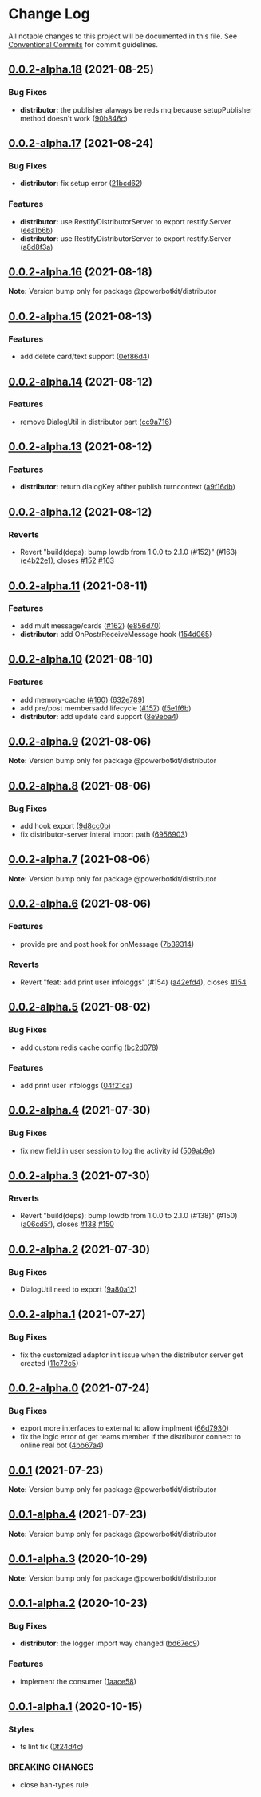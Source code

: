 # Change Log

All notable changes to this project will be documented in this file.
See [Conventional Commits](https://conventionalcommits.org) for commit guidelines.

## [0.0.2-alpha.18](https://github.com/PowerBotKit/powerbot/compare/v0.0.2-alpha.17...v0.0.2-alpha.18) (2021-08-25)


### Bug Fixes

* **distributor:** the publisher alaways be reds mq because setupPublisher method doesn't work ([90b846c](https://github.com/PowerBotKit/powerbot/commit/90b846c03c601148e683984356ceb778b59fb102))





## [0.0.2-alpha.17](https://github.com/PowerBotKit/powerbot/compare/v0.0.2-alpha.16...v0.0.2-alpha.17) (2021-08-24)


### Bug Fixes

* **distributor:** fix setup error ([21bcd62](https://github.com/PowerBotKit/powerbot/commit/21bcd62b1566243a54dc12e6561079afba393dd1))


### Features

* **distributor:** use RestifyDistributorServer to export restify.Server ([eea1b6b](https://github.com/PowerBotKit/powerbot/commit/eea1b6bb03652bf37025d467d74097bb74612ad3))
* **distributor:** use RestifyDistributorServer to export restify.Server ([a8d8f3a](https://github.com/PowerBotKit/powerbot/commit/a8d8f3a8bc68996f33184000894146dabbe2569d))





## [0.0.2-alpha.16](https://github.com/PowerBotKit/powerbot/compare/v0.0.2-alpha.15...v0.0.2-alpha.16) (2021-08-18)

**Note:** Version bump only for package @powerbotkit/distributor





## [0.0.2-alpha.15](https://github.com/PowerBotKit/powerbot/compare/v0.0.2-alpha.14...v0.0.2-alpha.15) (2021-08-13)


### Features

* add delete card/text support ([0ef86d4](https://github.com/PowerBotKit/powerbot/commit/0ef86d4aa81c2df2bc7f59cdae7ab1c516e83d6d))





## [0.0.2-alpha.14](https://github.com/PowerBotKit/powerbot/compare/v0.0.2-alpha.13...v0.0.2-alpha.14) (2021-08-12)


### Features

* remove DialogUtil in distributor part ([cc9a716](https://github.com/PowerBotKit/powerbot/commit/cc9a7165f0bd5cde7e15dc0a69d8cf8a85836534))





## [0.0.2-alpha.13](https://github.com/PowerBotKit/powerbot/compare/v0.0.2-alpha.12...v0.0.2-alpha.13) (2021-08-12)


### Features

* **distributor:** return dialogKey afther publish turncontext ([a9f16db](https://github.com/PowerBotKit/powerbot/commit/a9f16db49354582ad66b5d1ea5d175fc110e72f6))





## [0.0.2-alpha.12](https://github.com/PowerBotKit/powerbot/compare/v0.0.2-alpha.11...v0.0.2-alpha.12) (2021-08-12)


### Reverts

* Revert "build(deps): bump lowdb from 1.0.0 to 2.1.0 (#152)" (#163) ([e4b22e1](https://github.com/PowerBotKit/powerbot/commit/e4b22e1a68fb31c20eadf7da240a4d4f2eef1f32)), closes [#152](https://github.com/PowerBotKit/powerbot/issues/152) [#163](https://github.com/PowerBotKit/powerbot/issues/163)





## [0.0.2-alpha.11](https://github.com/PowerBotKit/powerbot/compare/v0.0.2-alpha.10...v0.0.2-alpha.11) (2021-08-11)


### Features

* add mult message/cards ([#162](https://github.com/PowerBotKit/powerbot/issues/162)) ([e856d70](https://github.com/PowerBotKit/powerbot/commit/e856d70f7477677a2e788e0210391a10205b4428))
* **distributor:** add OnPostrReceiveMessage hook ([154d065](https://github.com/PowerBotKit/powerbot/commit/154d065a85bd28efdde9288b4bae25ed48f7e843))





## [0.0.2-alpha.10](https://github.com/PowerBotKit/powerbot/compare/v0.0.2-alpha.9...v0.0.2-alpha.10) (2021-08-10)


### Features

* add memory-cache ([#160](https://github.com/PowerBotKit/powerbot/issues/160)) ([632e789](https://github.com/PowerBotKit/powerbot/commit/632e789703b1d32cc48e04b205c6b0b4d24eeb6d))
* add pre/post membersadd lifecycle ([#157](https://github.com/PowerBotKit/powerbot/issues/157)) ([f5e1f6b](https://github.com/PowerBotKit/powerbot/commit/f5e1f6b2ee33780693cd6dd5c8a8fb8a0113b590))
* **distributor:** add update card support ([8e9eba4](https://github.com/PowerBotKit/powerbot/commit/8e9eba43d6b5de158f6c67b0fca3f5ed07e9a439))





## [0.0.2-alpha.9](https://github.com/PowerBotKit/powerbot/compare/v0.0.2-alpha.8...v0.0.2-alpha.9) (2021-08-06)

**Note:** Version bump only for package @powerbotkit/distributor





## [0.0.2-alpha.8](https://github.com/PowerBotKit/powerbot/compare/v0.0.2-alpha.7...v0.0.2-alpha.8) (2021-08-06)


### Bug Fixes

* add hook export ([9d8cc0b](https://github.com/PowerBotKit/powerbot/commit/9d8cc0b15c6461a2e63d601810b74b984dbd505f))
* fix distributor-server interal import path ([6956903](https://github.com/PowerBotKit/powerbot/commit/6956903308824f060528cfaae3c551bbf41be396))





## [0.0.2-alpha.7](https://github.com/PowerBotKit/powerbot/compare/v0.0.2-alpha.6...v0.0.2-alpha.7) (2021-08-06)

**Note:** Version bump only for package @powerbotkit/distributor





## [0.0.2-alpha.6](https://github.com/PowerBotKit/powerbot/compare/v0.0.2-alpha.5...v0.0.2-alpha.6) (2021-08-06)


### Features

* provide pre and post hook for onMessage ([7b39314](https://github.com/PowerBotKit/powerbot/commit/7b3931458d235a4840a40aedce19ea3abcbab5dd))


### Reverts

* Revert "feat: add print user infologgs" (#154) ([a42efd4](https://github.com/PowerBotKit/powerbot/commit/a42efd4976014572686cab5fe45fa4f877cd3c00)), closes [#154](https://github.com/PowerBotKit/powerbot/issues/154)





## [0.0.2-alpha.5](https://github.com/PowerBotKit/powerbot/compare/v0.0.2-alpha.4...v0.0.2-alpha.5) (2021-08-02)


### Bug Fixes

* add custom redis cache config ([bc2d078](https://github.com/PowerBotKit/powerbot/commit/bc2d078f70dbe51bf0fc0e1524b52bf80da83ec8))


### Features

* add print user infologgs ([04f21ca](https://github.com/PowerBotKit/powerbot/commit/04f21ca91fa93c04745e04261323383c3325b3a6))





## [0.0.2-alpha.4](https://github.com/PowerBotKit/powerbot/compare/v0.0.2-alpha.3...v0.0.2-alpha.4) (2021-07-30)


### Bug Fixes

* fix new field in user session to log the activity id ([509ab9e](https://github.com/PowerBotKit/powerbot/commit/509ab9e39369d3457c6b665bab7929fe0346b516))






## [0.0.2-alpha.3](https://github.com/PowerBotKit/powerbot/compare/v0.0.2-alpha.2...v0.0.2-alpha.3) (2021-07-30)


### Reverts

* Revert "build(deps): bump lowdb from 1.0.0 to 2.1.0 (#138)" (#150) ([a06cd5f](https://github.com/PowerBotKit/powerbot/commit/a06cd5f1a0b36f13a762633f0ea170c021f529c7)), closes [#138](https://github.com/PowerBotKit/powerbot/issues/138) [#150](https://github.com/PowerBotKit/powerbot/issues/150)





## [0.0.2-alpha.2](https://github.com/PowerBotKit/powerbot/compare/v0.0.2-alpha.1...v0.0.2-alpha.2) (2021-07-30)


### Bug Fixes

* DialogUtil need to export ([9a80a12](https://github.com/PowerBotKit/powerbot/commit/9a80a1277bb36f05e172610987761e33614a44dd))





## [0.0.2-alpha.1](https://github.com/PowerBotKit/powerbot/compare/v0.0.2-alpha.0...v0.0.2-alpha.1) (2021-07-27)


### Bug Fixes

* fix the customized adaptor init issue when the distributor server get created ([11c72c5](https://github.com/PowerBotKit/powerbot/commit/11c72c58a413b235ccbcf8b26f79e1e1322214fc))





## [0.0.2-alpha.0](https://github.com/PowerBotKit/powerbot/compare/v0.0.1...v0.0.2-alpha.0) (2021-07-24)


### Bug Fixes

* export more interfaces to external to allow implment ([66d7930](https://github.com/PowerBotKit/powerbot/commit/66d7930e975355ab328f08c5b4b899a4432f2bf7))
* fix the logic error of get teams member if the distributor connect to online real bot ([4bb67a4](https://github.com/PowerBotKit/powerbot/commit/4bb67a450c97387f26847cc1d23ff1d2b35f6b33))






## [0.0.1](https://github.com/PowerBotKit/powerbot/compare/v0.0.1-alpha.4...v0.0.1) (2021-07-23)

**Note:** Version bump only for package @powerbotkit/distributor





## [0.0.1-alpha.4](https://github.com/PowerBotKit/powerbot/compare/v0.0.1-alpha.3...v0.0.1-alpha.4) (2021-07-23)

**Note:** Version bump only for package @powerbotkit/distributor





## [0.0.1-alpha.3](https://github.com/PowerBotKit/powerbot/compare/v0.0.1-alpha.2...v0.0.1-alpha.3) (2020-10-29)

**Note:** Version bump only for package @powerbotkit/distributor





## [0.0.1-alpha.2](https://github.com/PowerBotKit/powerbot/compare/v0.0.1-alpha.1...v0.0.1-alpha.2) (2020-10-23)


### Bug Fixes

* **distributor:** the logger import way changed ([bd67ec9](https://github.com/PowerBotKit/powerbot/commit/bd67ec9db2476a40e77b7336677c527f33b46670))


### Features

* implement the consumer ([1aace58](https://github.com/PowerBotKit/powerbot/commit/1aace58cb616501a7d86ad866ba26dd56b802182))





## [0.0.1-alpha.1](https://github.com/PowerBotKit/powerbot/compare/v0.0.1-alpha.0...v0.0.1-alpha.1) (2020-10-15)


### Styles

* ts lint fix ([0f24d4c](https://github.com/PowerBotKit/powerbot/commit/0f24d4c0a1c5af12e33445291a1c51e64893e8bd))


### BREAKING CHANGES

* close ban-types rule
